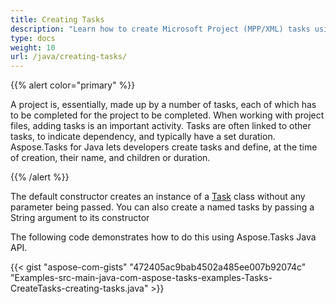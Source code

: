 ```yaml
---
title: Creating Tasks
description: "Learn how to create Microsoft Project (MPP/XML) tasks using Aspose.Tasks for Java."
type: docs
weight: 10
url: /java/creating-tasks/
---
```


{{% alert color="primary" %}}

A project is, essentially, made up by a number of tasks, each of which has to be completed for the project to be completed. When working with project files, adding tasks is an important activity. Tasks are often linked to other tasks, to indicate dependency, and typically have a set duration. Aspose.Tasks for Java lets developers create tasks and define, at the time of creation, their name, and children or duration.

{{% /alert %}}

The default constructor creates an instance of a [Task](https://reference.aspose.com/tasks/java/com.aspose.tasks/task/) class without any parameter being passed. You can also create a named tasks by passing a String argument to its constructor

The following code demonstrates how to do this using Aspose.Tasks Java API.

{{< gist "aspose-com-gists" "472405ac9bab4502a485ee007b92074c" "Examples-src-main-java-com-aspose-tasks-examples-Tasks-CreateTasks-creating-tasks.java" >}}
